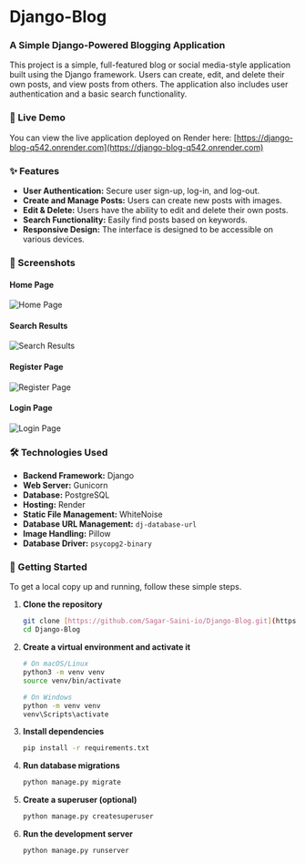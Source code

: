 # Django-Blog

### A Simple Django-Powered Blogging Application

This project is a simple, full-featured blog or social media-style application built using the Django framework. Users can create, edit, and delete their own posts, and view posts from others. The application also includes user authentication and a basic search functionality.

### 🔗 Live Demo

You can view the live application deployed on Render here:
[https://django-blog-q542.onrender.com](https://django-blog-q542.onrender.com)

### ✨ Features

* **User Authentication:** Secure user sign-up, log-in, and log-out.
* **Create and Manage Posts:** Users can create new posts with images.
* **Edit & Delete:** Users have the ability to edit and delete their own posts.
* **Search Functionality:** Easily find posts based on keywords.
* **Responsive Design:** The interface is designed to be accessible on various devices.

### 📸 Screenshots

#### Home Page
![Home Page](https://github.com/Sagar-Saini-io/Project-pics/blob/94c852b56a1c96626e1731d6b48b76b9218d85f3/Django%20tweet/Home.png)

#### Search Results
![Search Results](https://github.com/Sagar-Saini-io/Project-pics/blob/94c852b56a1c96626e1731d6b48b76b9218d85f3/Django%20tweet/search.png)

#### Register Page
![Register Page](https://github.com/Sagar-Saini-io/Project-pics/blob/94c852b56a1c96626e1731d6b48b76b9218d85f3/Django%20tweet/Sign_up.png)

#### Login Page
![Login Page](https://github.com/Sagar-Saini-io/Project-pics/blob/94c852b56a1c96626e1731d6b48b76b9218d85f3/Django%20tweet/login.png)

### 🛠️ Technologies Used

* **Backend Framework:** Django
* **Web Server:** Gunicorn
* **Database:** PostgreSQL
* **Hosting:** Render
* **Static File Management:** WhiteNoise
* **Database URL Management:** `dj-database-url`
* **Image Handling:** Pillow
* **Database Driver:** `psycopg2-binary`

### 🚀 Getting Started

To get a local copy up and running, follow these simple steps.

1.  **Clone the repository**
    ```sh
    git clone [https://github.com/Sagar-Saini-io/Django-Blog.git](https://github.com/Sagar-Saini-io/Django-Blog.git)
    cd Django-Blog
    ```

2.  **Create a virtual environment and activate it**
    ```sh
    # On macOS/Linux
    python3 -m venv venv
    source venv/bin/activate
    
    # On Windows
    python -m venv venv
    venv\Scripts\activate
    ```

3.  **Install dependencies**
    ```sh
    pip install -r requirements.txt
    ```

4.  **Run database migrations**
    ```sh
    python manage.py migrate
    ```

5.  **Create a superuser (optional)**
    ```sh
    python manage.py createsuperuser
    ```

6.  **Run the development server**
    ```sh
    python manage.py runserver
    ```

